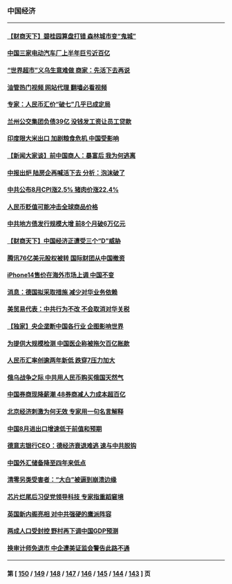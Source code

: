 ### 中国经济
---
#### [【财商天下】碧桂园算盘打错 森林城市变“鬼城”](../../pages/ncid283/n13821088.md?09101645) 
#### [中国三家电动汽车厂上半年巨亏近百亿](../../pages/ncid283/n13821243.md?09101645) 
#### [“世界超市”义乌生意难做 商家：先活下去再说](../../pages/ncid283/n13821196.md?09101645) 
#### [油管热门视频 网站代理 翻墙必看视频](http://209.222.30.114:81/youtube.html?09101645)
#### [专家：人民币汇价“破七”几乎已成定局](../../pages/ncid283/n13821198.md?09101645) 
#### [兰州公交集团负债39亿 没钱发工资让员工贷款](../../pages/ncid283/n13821186.md?09101645) 
#### [印度限大米出口 加剧粮食危机 中国受影响](../../pages/ncid283/n13821107.md?09101645) 
#### [【新闻大家谈】前中国商人：暴富后 我为何逃离](../../pages/ncid283/n13820946.md?09101645) 
#### [中报出炉 陆房企再喊活下去 分析：泡沫破了](../../pages/ncid283/n13820895.md?09101645) 
#### [中共公布8月CPI涨2.5% 猪肉价涨22.4%](../../pages/ncid283/n13820659.md?09101645) 
#### [人民币贬值可能冲击全球商品价格](../../pages/ncid283/n13820656.md?09101645) 
#### [中共地方债发行规模大增 前8个月破6万亿元](../../pages/ncid283/n13820660.md?09101645) 
#### [【财商天下】中国经济正遭受三个“D”威胁](../../pages/ncid283/n13820299.md?09101645) 
#### [腾讯76亿美元股权被转 国际财团从中国撤资](../../pages/ncid283/n13820286.md?09101645) 
#### [iPhone14售价在海外市场上调 中国不变](../../pages/ncid283/n13820296.md?09101645) 
#### [消息：德国拟采取措施 减少对华业务依赖](../../pages/ncid283/n13820258.md?09101645) 
#### [美贸易代表：中共行为不改 不会取消对华关税](../../pages/ncid283/n13820256.md?09101645) 
#### [【独家】央企垄断中国各行业 企图影响世界](../../pages/ncid283/n13819883.md?09101645) 
#### [为提供大规模检测 中国医企称被拖欠百亿账款](../../pages/ncid283/n13819894.md?09101645) 
#### [人民币汇率创逾两年新低 跌穿7压力加大](../../pages/ncid283/n13819848.md?09101645) 
#### [俄乌战争之际 中共用人民币购买俄国天然气](../../pages/ncid283/n13819600.md?09101645) 
#### [中国券商现降薪潮 48券商减人力成本超百亿](../../pages/ncid283/n13819571.md?09101645) 
#### [北京经济刺激为何无效 专家用一句名言解释](../../pages/ncid283/n13819505.md?09101645) 
#### [中国8月进出口增速低于前值和预期](../../pages/ncid283/n13819548.md?09101645) 
#### [德意志银行CEO：德经济衰退难逃 速与中共脱钩](../../pages/ncid283/n13819503.md?09101645) 
#### [中国外汇储备降至四年来低点](../../pages/ncid283/n13819493.md?09101645) 
#### [清零另类受害者：“大白”被逼到崩溃边缘](../../pages/ncid283/n13819363.md?09101645) 
#### [芯片烂尾后习促党领导科技 专家指重蹈窘境](../../pages/ncid283/n13819134.md?09101645) 
#### [英国新内阁亮相 对中共强硬的鹰派阵容](../../pages/ncid283/n13819202.md?09101645) 
#### [两成人口受封控 野村再下调中国GDP预测](../../pages/ncid283/n13819163.md?09101645) 
#### [换审计师免退市 中企遭美证监会警告此路不通](../../pages/ncid283/n13818792.md?09101645) 

---
#### 第 [ [150](./150.md?09101645) / [149](./149.md?09101645) / [148](./148.md?09101645) / [147](./147.md?09101645) / [146](./146.md?09101645) / [145](./145.md?09101645) / [144](./144.md?09101645) / [143](./143.md?09101645) ] 页
